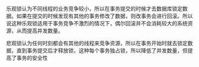 乐观锁认为不同线程的业务竞争较小，所以在事务提交的时候才去数据库锁定数据。如果在提交的时候发现有其他的事务修改了数据，则改事务会进行回滚。所以说这种乐观锁适用于事务竞争不激烈的情况下，偶尔回滚并不会消耗较大的系统资源，从而提高并发数量。

悲观锁认为任何时刻都会有其他的线程来竞争资源，所以在事务开始时就去锁定数据，直到事务提交后才释放锁，这种每个事务独占锁，所以降低了并发数量，但提高了事务的安全性